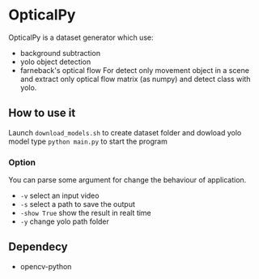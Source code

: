 # OpticalPy
OpticalPy is a dataset generator which use:
* background subtraction
* yolo object detection
* farneback's optical flow
For detect only movement object in a scene and extract only optical flow matrix (as numpy) and detect class with yolo.

## How to use it
Launch ```download_models.sh``` to create dataset folder and dowload yolo model
type ```python main.py``` to start the program

### Option
You can parse some argument for change the behaviour of application.
* ```-v``` select an input video
* ```-s``` select a path to save the output
* ```-show True``` show the result in realt time
* ```-y``` change yolo path folder
## Dependecy
* opencv-python
